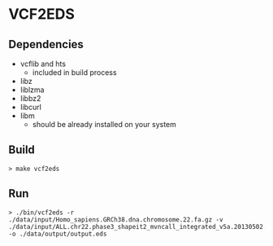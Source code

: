 # VCF2EDS

## Dependencies

* vcflib and hts
  * included in build process
* libz
* liblzma
* libbz2
* libcurl
* libm
  * should be already installed on your system

## Build

```
> make vcf2eds
```

## Run

```
> ./bin/vcf2eds -r ./data/input/Homo_sapiens.GRCh38.dna.chromosome.22.fa.gz -v ./data/input/ALL.chr22.phase3_shapeit2_mvncall_integrated_v5a.20130502.genotypes.vcf.gz -o ./data/output/output.eds
```